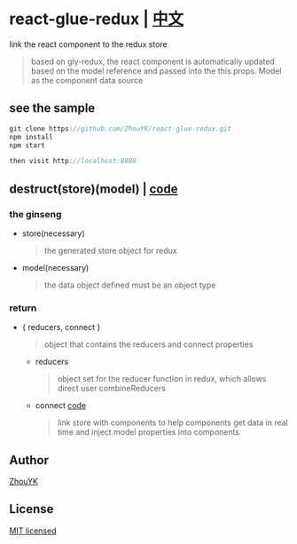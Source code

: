 # react-glue-redux | [中文](https://github.com/ZhouYK/react-glue-redux)

link the react component to the redux store
> based on gly-redux, the react component is automatically updated based on the model reference and passed into the this.props. Model as the component data source

## see the sample
```javascript
git clone https://github.com/ZhouYK/react-glue-redux.git
npm install
npm start

then visit http://localhost:8888
```


## destruct(store)(model) | [code](https://github.com/ZhouYK/react-glue-redux/blob/master/example/configStore.js)

### the ginseng
- store(necessary)
  > the generated store object for redux
- model(necessary)
  > the data object defined must be an object type
  
### return
- { reducers, connect }
  > object that contains the reducers and connect properties
  
   - reducers
      > object set for the reducer function in redux, which allows direct user combineReducers
   - connect [code](https://github.com/ZhouYK/react-glue-redux/blob/master/example/App/UserList.jsx)
      > link store with components to help components get data in real time and inject model properties into components


## Author
[ZhouYK](https://github.com/ZhouYK)

## License
[MIT licensed](https://github.com/ZhouYK/react-glue-redux/blob/master/LICENSE) 
